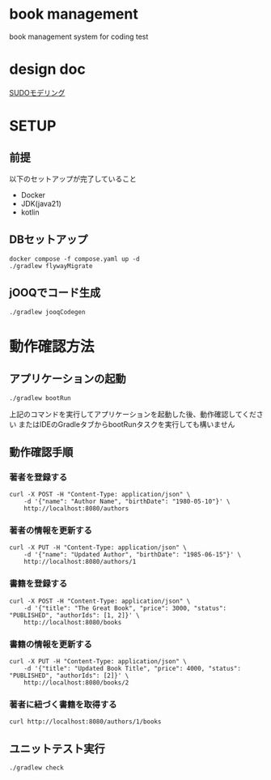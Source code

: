 # book management
book management system for coding test

# design doc
[SUDOモデリング](https://miro.com/app/board/uXjVIeBhZUo=/?share_link_id=17607207850)

# SETUP
## 前提
以下のセットアップが完了していること
- Docker
- JDK(java21)
- kotlin

## DBセットアップ
```
docker compose -f compose.yaml up -d
./gradlew flywayMigrate
```

## jOOQでコード生成
```
./gradlew jooqCodegen
```

# 動作確認方法
## アプリケーションの起動
```
./gradlew bootRun
```
上記のコマンドを実行してアプリケーションを起動した後、動作確認してください
またはIDEのGradleタブからbootRunタスクを実行しても構いません

## 動作確認手順
### 著者を登録する
```
curl -X POST -H "Content-Type: application/json" \
    -d '{"name": "Author Name", "birthDate": "1980-05-10"}' \
    http://localhost:8080/authors
```

### 著者の情報を更新する
```
curl -X PUT -H "Content-Type: application/json" \
    -d '{"name": "Updated Author", "birthDate": "1985-06-15"}' \
    http://localhost:8080/authors/1
```

### 書籍を登録する
```
curl -X POST -H "Content-Type: application/json" \
    -d '{"title": "The Great Book", "price": 3000, "status": "PUBLISHED", "authorIds": [1, 2]}' \
    http://localhost:8080/books
```

### 書籍の情報を更新する
```
curl -X PUT -H "Content-Type: application/json" \
    -d '{"title": "Updated Book Title", "price": 4000, "status": "PUBLISHED", "authorIds": [2]}' \
    http://localhost:8080/books/2
```

### 著者に紐づく書籍を取得する
```
curl http://localhost:8080/authors/1/books
```

## ユニットテスト実行
```
./gradlew check
```
